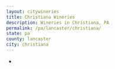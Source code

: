 ```yaml
---
layout: citywineries
title: Christiana Wineries
description: Wineries in Christiana, PA
permalink: /pa/lancaster/christiana/
state: pa
county: lancaster
city: christiana
---
```

-

